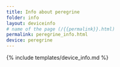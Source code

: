```yaml
---
title: Info about peregrine
folder: info
layout: deviceinfo
# name of the page (/{{permalink}}.html)
permalink: peregrine_info.html
device: peregrine
---
```

{% include templates/device_info.md %}
